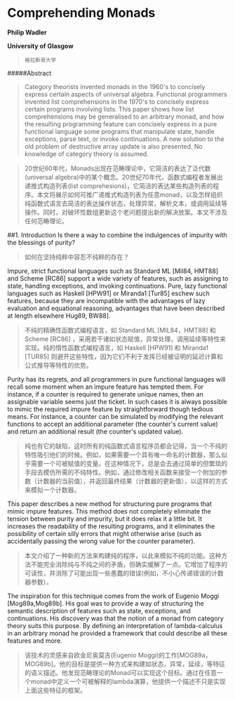 Comprehending Monads
====================

**Philip Wadler**

**University of Glasgow**
>     格拉斯哥大学


#####Abstract
>Category theorists invented monads in the 1960's to concisely express certain aspects of universal algebra. Functional programmers invented list comprehensions in the 1970's to concisely express certain programs involving lists. This paper shows how list comprehensions may be generalised to an arbitrary monad, and how the resulting programming feature can concisely express in a pure functional language some programs that manipulate state, handle exceptions, parse text, or invoke continuations. A new solution to the old problem of destructive array update is also presented. No knowledge of category theory is assumed.

>20世纪60年代，Monads出现在范畴理论中，它简洁的表达了泛代数(universal algebra)中的某个概念。20世纪70年代，函数式编程者发展出递推式构造列表(list comprehesions)，它简洁的表达某些构造列表的程序。本文将展示如何可推广递推式构造列表为任意monad，以及怎样组织纯函数式语言去简洁的表达操作状态，处理异常，解析文本，或调用延续等操作。同时，对破坏性数组更新这个老问题提出新的解决放案。本文不涉及任何范畴理论。

##1. Introduction
Is there a way to combine the indulgences of impurity with the blessings of purity?

>如何在坚持纯粹中容忍不纯粹的存在？

Impure, strict functional languages such as Standard ML [Mil84, HMT88] and Scheme [RC86] support a wide variety of features, such as assigning to state, handling exceptions, and invoking continuations. Pure, lazy functional languages such as Haskell [HPW91] or Miranda1 [Tur85] eschew such features, because they are incompatible with the advantages of lazy evaluation and equational reasoning, advantages that have been described at length elsewhere Hug89, BW88].

>不纯的精确性函数式编程语言，如 Standard ML [MIL84，HMT88] 和 Scheme [RC86] ，采用若干诸如状态赋值，异常处理，调用延续等特性来实现。纯的惰性函数式编程语言，如  Haskell [HPW91] 和 Miranda1 [TUR85] 则避开这些特性，因为它们不利于发挥已经被证明的延迟计算和公式推导等特性的优势。

Purity has its regrets, and all programmers in pure functional languages will recall some moment when an impure feature has tempted them. For instance, if a counter is required to generate unique names, then an assignable variable seems just the ticket. In such cases it is always possible to mimic the required impure feature by straightforward though tedious means. For instance, a counter can be simulated by modifying the relevant functions to accept an additional parameter (the counter's current value) and return an additional result (the counter's updated value).

>纯也有它的缺陷，这时所有的纯函数式语言程序员都会记得，当一个不纯的特性吸引他们的时候。例如，如果需要一个具有唯一命名的计数器，那么似乎需要一个可被赋值的变量。在这种情况下，总是会去通过简单的但繁琐的手段去模仿所需的不纯特性。例如，通过修改相关函数来接受一个附加的参数（计数器的当前值），并返回最终结果（计数器的更新值），以这样的方式来模拟一个计数器。

This paper describes a new method for structuring pure programs that mimic impure features. This method does not completely eliminate the tension between purity and impurity, but it does relax it a little bit. It increases the readability of the resulting programs, and it eliminates the possibility of certain silly errors that might otherwise arise (such as accidentally passing the wrong value for the counter parameter).

>本文介绍了一种新的方法来构建纯的程序，以此来模拟不纯的功能。这种方法不能完全消除纯与不纯之间的矛盾，但确实缓解了一点。它增加了程序的可读性，并消除了可能出现一些愚蠢的错误(例如，不小心传递错误的计数器参数）。

The inspiration for this technique comes from the work of Eugenio Moggi [Mog89a,Mog89b]. His goal was to provide a way of structuring the semantic description of features such as state, exceptions, and continuations. His discovery was that the notion of a monad from category theory suits this purpose. By defining an interpretation of lambda-calculus in an arbitrary monad he provided a framework that could describe all these features and more.

>该技术的灵感来自欧金尼奥莫吉(Eugenio Moggi)的工作[MOG89a，MOG89b]。他的目标是提供一种方式来构建如状态，异常，延续，等特征的语义描述。他发现范畴理论的Monad可以实现这个目标。通过在任意一个monad中定义一个可被解释的lambda演算，他提供一个描述不只是实现上面这些特征的框架。

